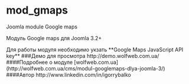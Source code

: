 # mod_gmaps
Joomla module Google maps
<p>Модуль Google maps для Joomla 3.2+</p>
Для работы модуля необходимо укзать **Google Maps JavaScript API key**
###Демо
для просмотра http://demo.wolfweb.com.ua/
####Подробнее о модуле 
[wolfweb.com.ua](http://wolfweb.com.ua/cms/modul-googlemaps-dlya-joomla-3/)
####Автор
http://www.linkedin.com/in/igorrybalko
